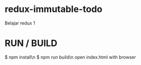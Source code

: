 # redux-immutable-todo
Belajar redux 1


# RUN / BUILD

$ npm install\n
$ npm run build\n
 open index.html with browser
